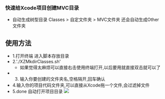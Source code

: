 ### 快速给Xcode项目创建MVC目录
- 自动生成树型目录 Classes > 自定文件夹 > MVC文件夹 还会自动生成Other文件夹
## 使用方法
- 1.打开终端 进入脚本存放目录
- 2.'./XZMkdirClasses.sh'
	- 如果觉得太麻烦可以直接右击使用终端打开,以后要用就直接双击就可以了
- 3. 输入你要创建的文件夹名,空格隔开,回车确认
- 4.输入你的项目代码文件夹,可以直接从Xcode拖一个文件,会过滤掉文件
- 5.done 自动打开项目目录
![](http://7xibs5.com1.z0.glb.clouddn.com/xz.gif)